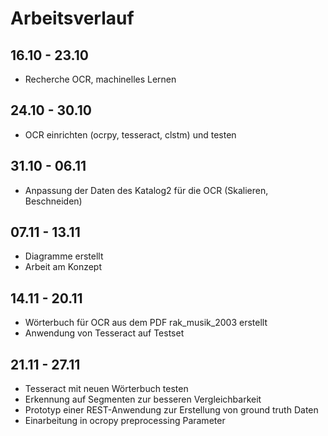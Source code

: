 
# Arbeitsverlauf 
## 16.10 - 23.10
- Recherche OCR, machinelles Lernen

## 24.10 - 30.10
- OCR einrichten (ocrpy, tesseract, clstm) und testen

## 31.10 - 06.11 
- Anpassung der Daten des Katalog2 für die OCR (Skalieren, Beschneiden)
## 07.11 - 13.11
- Diagramme erstellt
- Arbeit am Konzept

## 14.11 - 20.11

- Wörterbuch für OCR aus dem PDF rak_musik_2003 erstellt 
- Anwendung von Tesseract auf Testset

## 21.11 - 27.11
- Tesseract mit neuen Wörterbuch testen
- Erkennung auf Segmenten zur besseren Vergleichbarkeit
- Prototyp einer REST-Anwendung zur Erstellung von ground truth Daten
- Einarbeitung in ocropy preprocessing Parameter 
